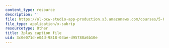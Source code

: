 ```yaml
---
content_type: resource
description: ''
file: https://ol-ocw-studio-app-production.s3.amazonaws.com/courses/5-08j-biological-chemistry-ii-spring-2016/3c0e071de04d981803aed95788a6b10e_0mdGZG9DDJY.srt
file_type: application/x-subrip
resourcetype: Other
title: 3play caption file
uid: 3c0e071d-e04d-9818-03ae-d95788a6b10e
---
```

